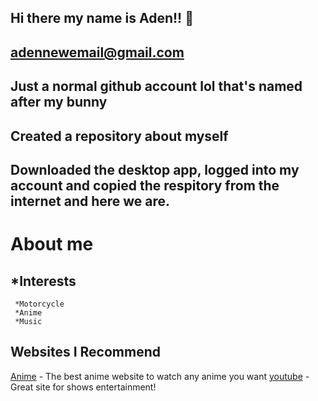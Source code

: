 ## Hi there my name is Aden!! 👋
## adennewemail@gmail.com
## Just a normal github account lol that's named after my bunny
## Created a repository about myself
## Downloaded the desktop app, logged into my account and copied the respitory from the internet and here we are.
# About me
## *Interests 
     *Motorcycle  
     *Anime  
     *Music 
## Websites I Recommend 
[Anime](https://www.bing.com/ck/a?!&&p=402beda36a36435aJmltdHM9MTcyNzIyMjQwMCZpZ3VpZD0zMDEzMGEwNi1lYjBiLTZkNjYtMjA1Ni0xZTNiZWE1ZDZjN2MmaW5zaWQ9NTcxMQ&ptn=3&ver=2&hsh=3&fclid=30130a06-eb0b-6d66-2056-1e3bea5d6c7c&psq=crunchyroll&u=a1aHR0cHM6Ly93d3cuY3J1bmNoeXJvbGwuY29tLw&ntb=1) - The best anime website to watch any anime you want
[youtube](https://www.youtube.com/) - Great site for shows entertainment!
<!--
**truenigtron/truenigtron** is a ✨ _special_ ✨ repository because its `README.md` (this file) appears on your GitHub profile.

Here are some ideas to get you started:

- 🔭 I’m currently working on ...
- 🌱 I’m currently learning ...
- 👯 I’m looking to collaborate on ...
- 🤔 I’m looking for help with ...
- 💬 Ask me about ...
- 📫 How to reach me: ...
- 😄 Pronouns: ...
- ⚡ Fun fact: ...
-->
